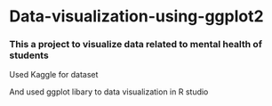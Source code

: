 # Data-visualization-using-ggplot2
### This a project to visualize data related to mental health of students

Used Kaggle for dataset

And used ggplot libary to data visualization in R studio
